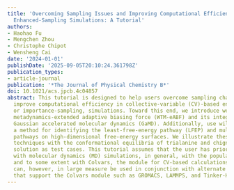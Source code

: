 ```yaml
---
title: 'Overcoming Sampling Issues and Improving Computational Efficiency in Collective-Variable-Based
  Enhanced-Sampling Simulations: A Tutorial'
authors:
- Haohao Fu
- Mengchen Zhou
- Christophe Chipot
- Wensheng Cai
date: '2024-01-01'
publishDate: '2025-09-05T20:10:24.361798Z'
publication_types:
- article-journal
publication: '*The Journal of Physical Chemistry B*'
doi: 10.1021/acs.jpcb.4c04857
abstract: This tutorial is designed to help users overcome sampling challenges and
  improve computational efficiency in collective-variable (CV)-based enhanced-sampling,
  or importance-sampling, simulations. Toward this end, we introduce well-tempered
  metadynamics-extended adaptive biasing force (WTM-eABF) and its integration with
  Gaussian accelerated molecular dynamics (GaMD). Additionally, use will be made of
  a method for identifying the least-free-energy pathway (LFEP) and multiple concurrent
  pathways on high-dimensional free-energy surfaces. We illustrate these sampling
  techniques with the conformational equilibria of trialanine and chignolin in aqueous
  solution as test cases. This tutorial assumes that the user has prior experience
  with molecular dynamics (MD) simulations, in general, with the popular program NAMD,
  and to some extent with Colvars, the module for CV-based calculations. This tutorial
  can, however, in large measure be used in conjunction with alternate MD engines
  that support the Colvars module such as GROMACS, LAMMPS, and Tinker-HP.
---
```


